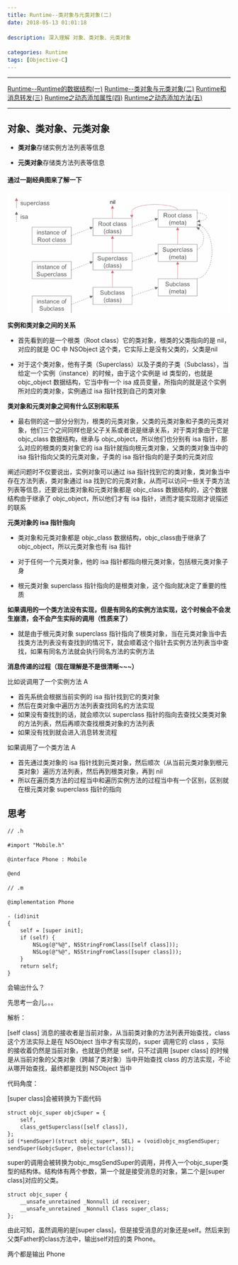 ```yaml
---
title: Runtime--类对象与元类对象(二)
date: 2018-05-13 01:01:18

description: 深入理解 对象、类对象、元类对象

categories: Runtime
tags: [Objective-C]
---
```



***
[Runtime--Runtime的数据结构(一)](https://xiaopengmonsters.github.io/2018/05/03/Runtime--Runtime%E7%9A%84%E6%95%B0%E6%8D%AE%E7%BB%93%E6%9E%84/)
[Runtime--类对象与元类对象(二)](https://xiaopengmonsters.github.io/2018/05/13/Runtime--%E7%B1%BB%E5%AF%B9%E8%B1%A1%E4%B8%8E%E5%85%83%E7%B1%BB%E5%AF%B9%E8%B1%A1/)
[Runtime和消息转发(三)](https://xiaopengmonsters.github.io/2017/02/14/Runtime/)
[Runtime之动态添加属性(四)](https://xiaopengmonsters.github.io/2017/02/20/Runtime%E4%B9%8B%E5%8A%A8%E6%80%81%E6%B7%BB%E5%8A%A0%E5%B1%9E%E6%80%A7/)
[Runtime之动态添加方法(五)](https://xiaopengmonsters.github.io/2017/02/21/Runtime%E4%B9%8B%E5%8A%A8%E6%80%81%E6%B7%BB%E5%8A%A0%E6%96%B9%E6%B3%95/)
***


## 对象、类对象、元类对象

* **类对象**存储实例方法列表等信息

* **元类对象**存储类方法列表等信息

#### 通过一副经典图来了解一下

![](/img/类对象与元类对象.png)

**实例和类对象之间的关系**

* 首先看到的是一个根类（Root class）它的类对象，根类的父类指向的是 nil，对应的就是 OC 中 NSObject 这个类，它实际上是没有父类的，父类是nil

* 对于这个类对象，他有子类（Superclass）以及子类的子类（Subclass），当给定一个实例（instance）的时候，由于这个实例是 id 类型的，也就是 objc_object 数据结构，它当中有一个 isa 成员变量，所指向的就是这个实例所对应的类对象，实例通过 isa 指针找到自己的类对象

**类对象和元类对象之间有什么区别和联系**

* 最右侧的这一部分分别为，根类的元类对象，父类的元类对象和子类的元类对象，他们三个之间同样也是父子关系或者说是继承关系，对于类对象由于它是 objc_class 数据结构，继承与 objc_object，所以他们也分别有 isa 指针，那么对应的根类的类对象它的 isa 指针就指向根元类对象，父类的类对象当中的 isa 指针指向父类的元类对象，子类的 isa 指针指向的是子类的元类对应

阐述问题时不仅要说出，实例对象可以通过 isa 指针找到它的类对象，类对象当中存在方法列表，类对象通过 isa 找到它的元类对象，从而可以访问一些关于类方法列表等信息，还要说出类对象和元类对象都是 objc_class 数据结构的，这个数据结构由于继承了 objc_object，所以他们才有 isa 指针，进而才能实现刚才说描述的联系

**元类对象的 isa 指针指向**

* 类对象和元类对象都是 objc_class 数据结构，objc_class由于继承了 objc_object，所以元类对象也有 isa 指针

* 对于任何一个元类对象，他的 isa 指针都指向根元类对象，包括根元类对象子身

* 根元类对象 superclass 指针指向的是根类对象，这个指向就决定了重要的性质

**如果调用的一个类方法没有实现，但是有同名的实例方法实现，这个时候会不会发生崩溃，会不会产生实际的调用（性质来了）**

* 就是由于根元类对象 superclass 指针指向了根类对象，当在元类对象当中去找类方法列表没有查找到的情况下，就会顺着这个指针去实例方法列表当中查找，如果有同名方法就会执行同名方法的实例方法


**消息传递的过程（现在理解是不是很清晰~~~）**

比如说调用了一个实例方法 A

* 首先系统会根据当前实例的 isa 指针找到它的类对象
* 然后在类对象中遍历方法列表查找同名的方法实现
* 如果没有查找到的话，就会顺次以 superclass 指针的指向去查找父类类对象的方法列表，然后再顺次查找根类对象的方法列表
* 如果没有找到就会进入消息转发流程

如果调用了一个类方法 A

* 首先通过类对象的 isa 指针找到元类对象，然后顺次（从当前元类对象到根元类对象）遍历方法列表，然后再到根类对象，再到 nil
* 所以在遍历类方法的过程当中和遍历实例方法的过程当中有一个区别，区别就在根元类对象 superclass 指针的指向


## 思考


```
// .h

#import "Mobile.h"

@interface Phone : Mobile

@end

// .m

@implementation Phone

- (id)init
{
    self = [super init];
    if (self) {
        NSLog(@"%@", NSStringFromClass([self class]));
        NSLog(@"%@", NSStringFromClass([super class]));
    }
    return self;
}

```

会输出什么？

先思考一会儿。。。

解析：

[self class] 消息的接收者是当前对象，从当前类对象的方法列表开始查找，class 这个方法实际上是在 NSObject 当中才有实现的，super 调用它的 class ，实际的接收着仍然是当前对象，也就是仍然是 self，只不过调用 [super class] 的时候是从当前对象的父类对象（跨越了类对象）当中开始查找 class 的方法实现，不论从哪开始查找，最终都是找到 NSObject 当中

代码角度：

[super class]会被转换为下面代码

```
struct objc_super objcSuper = {
    self,
    class_getSuperclass([self class]),
};
id (*sendSuper)(struct objc_super*, SEL) = (void)objc_msgSendSuper;
sendSuper(&objcSuper, @selector(class));

```

super的调用会被转换为objc_msgSendSuper的调用，并传入一个objc_super类型的结构体。结构体有两个参数，第一个就是接受消息的对象，第二个是[super class]对应的父类。

```
struct objc_super {
    __unsafe_unretained _Nonnull id receiver;
    __unsafe_unretained _Nonnull Class super_class;
};

```

由此可知，虽然调用的是[super class]，但是接受消息的对象还是self。然后来到父类Father的class方法中，输出self对应的类 Phone。

两个都是输出 Phone 